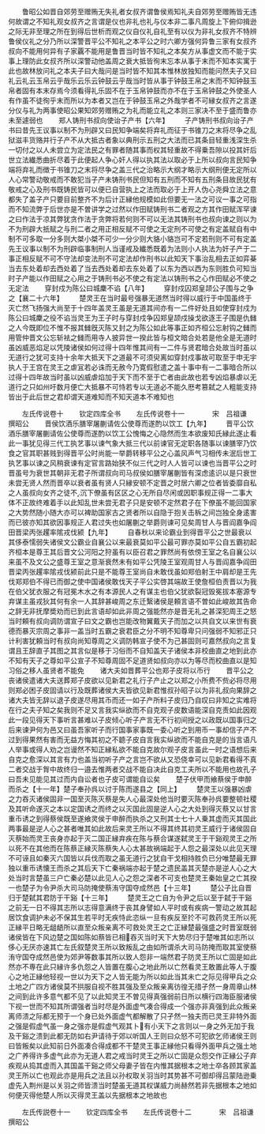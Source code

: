 <!-- { "loadSidebar": true } -->
　　鲁昭公如晋自郊劳至赠贿无失礼者女叔齐谓鲁侯焉知礼夫自郊劳至赠贿皆无违何故谓之不知礼观女叔齐之言谓是仪也非礼也礼与仪本非二事凡周旋上下俯仰揖逊之际无非至理之所在到得后世析而观之仪自仪礼自礼至有以仪为非礼女叔齐不特辨鲁侯仪礼之分乃所以深警晋平公不知礼之本平公之时六卿方强何异鲁三家有女叔齐叔向不能用何异有子家覊不能用是鲁晋当时皆不知礼之本矣方从事虚文而不能于实事上理防此女叔齐所以深警动他盖周之衰大抵皆徇末忘本从事于末而不知本实寓于此也故林放问礼之本夫子曰大哉问是当时皆不知其本惟林放独知而能问然夫子又曰礼云礼云玉帛云乎哉乐云乐云钟鼓云乎哉当时皆从事于钟鼓王帛之末而不知钟鼓玉帛者固有本末存焉今须看得礼乐固不在于玉帛钟鼓而亦不在于玉帛钟鼓之外使圣人有作虽不徒徇乎末而所以为本者又岂在于钟鼓玉帛之外哉学者不可縁女叔齐之言遂分仪与礼为两事使昭公果知郊劳赠贿之为礼而能立礼之本则三家决不至于盛而鲁亦未至遽弱也
　　郑人铸刑书叔向使诒子产书【六年】
　　子产铸刑书叔向诒子产书曰昔先王议事以制不为刑辟又曰民知争端矣将弃礼而征于书锥刀之末将尽争之乱狱滋丰货赂并行子产不从大抵古者象以典刑示五刑之大法而已其条目轻重浅深生杀一切付之以人未尝立为定法民之有罪者随其事而权其轻重故不得乗吾隙以投其奸后世立法纎悉曲折尽着于此便起人争心奸人得以执其法以取必于上所以叔向言民知争端将弃礼而徴于书锥刀之末将尽争之盖三代之治略示大纲才略示大纲刑便无定所以人心常警动敬戒而不敢犯当子产未铸刑书民但知有五刑而不知有五刑条目故民犹有敬戒之心及刑书既铸民皆可以便已自营执上之法而取必于上开人伪心尧舜立法之意都失了盖子产只要目前整齐不为后计正縁他规模如此但要无一法之可议一事之可指而不知流弊于后世亦是不曽讲学之过然以作田赋铸刑书二者观之方其作田赋浑罕谏之曰作法于凉其弊犹贪作法于贪弊将若何则不可以无法其铸刑书也叔向谏之则以为不为刑辟大扺赋之与刑二者之用正相反赋不可使之无定刑不可使之有定盖赋自有中制不可多取一分多则大桀小桀不可少一分少则大貉小貉岂可不定若刑则不可有定盖先王议事以制不为刑辟临事制刑人当谨戒及纎悉既着为法则小人执法为奸子产于二事正相反赋不可不守法却变法刑不可定法却作刑书以此知天下事治乱相去正如弈棊当去东处着却去西处着了当去西处着却去东处着了以东为西以西为东则胜负可知当时子产能以作田赋之心用之于铸刑书必不使之有定法以铸刑书之心作田赋必不使之无定法
　　穿封戍为陈公曰城麇不谄【八年】
　　穿封戍囚郑皇颉公子围与之争之【襄二十六年】
　　楚灵王在当时最号强暴无道然当时得以威行于中国虽终于灭亡然飞扬强大尚至于十四年盖灵王虽是无道其间亦有一二件好处且如使穿封戍为陈公曰城麇之役不谄当灵王为王子时与穿封戍争囚郑皇颉戍操戈欲逐王子围是仇雠之人今既即位不惟不报其雠旣灭陈又封之为陈公如此等事正如齐桓公忘射钩之雠而用管仲晋文公忘斩袪之雠而用寺人披异世一揆此皆与桓文暗合处若是他全是无道时虽凶威恶焰足以凭陵诸侯如何过得十四年惟其间有一二件与贤君暗合处故当时虽以无道行之犹可支持十余年大抵天下之道最不可须臾离如穿封戍事故可取至于申无宇执人于王宫在灵王之虐冝若必诛而无赦今乃寛假慰遣之盖十事中有一二事暗合所以过得十四年故当时虽以凶威虐焰加于天下而不至于亡者由此故也若专凶焰暴虐以无道行之只如州吁数月便亡大抵暴不可恃若专以无道必不能久厯考篡弑之人粗能支持皆出于此后世之君却谓天道难知而不知天道本不难知也










　　左氏传说卷十
　　钦定四库全书
　　左氏传说卷十一　　　　宋　吕祖谦　撰昭公
　　晋侯饮酒乐膳宰屠蒯请佐公使尊而遂酌以饮工【九年】
　　晋平公饮酒乐膳宰屠蒯请佐公使尊而遂酌以饮工公愧悔之心隐然而生本欲废知氏縁此遂止看此一事犹见得三代工执艺事以谏气象大抵三代以前谏官无定职各随事以谏膳宰乃饮食之官其职甚贱到得晋平公时尚能一举爵转移平公之心盖风声气习相传未泯后世工执艺事以谏之风稍衰谏有定官言路始狭不似三代之时人人皆可以谏也当晋平公之时晋虽号为衰世其朝非无君子所谓叔向司马叔侯如膳宰屠蒯皆有深虑逺识以是只衰世未尝无贤人然而晋卒以衰者虽有贤人只縁安顿不定晋之时居六卿之位者皆委靡自私之人虽叔向女齐之徒不沉下僚虽有区区之心无所自尽闲或因职事规正得一二事大体不正故终难着手以此知乱世未尝无君子只是安顿不定然君子在下僚虽不能回国家之大势然随小随大亦可以裨助国家古之贤者所以自隐于抱关击柝之间岂独全身逺害而已彼亦知其欲因事规正人君过失也如屠蒯之举爵则谏可见矣周甘人与晋阎嘉争阎田晋梁丙张趯率隂戎伐颍【九年】
　　自春秋以来论霸业到得晋平公之世最衰以其侈泰懦弱失诸侯文公霸业自襄公以来最衰莫如平公最可罪亦莫如平公自五霸初起齐桓本是尊王其后晋文公河阳之狩虽有以臣召君之罪然尚有依傍王室之名自襄公以来虽不及文公之盛尊王室之意渐衰然未有如平公凭陵王室观周甘人与晋阎嘉争阎田晋梁丙张趯率隂戎伐颍前此只是不能尊王室尚自未敢伐虽如郑伯射王中肩却是王先伐郑郑伯不得已而御之使中国诸侯敢伐天子平公实啓其端故王使詹桓伯责晋以为我在伯父犹衣服之有冠冕木水之有本源民人之有谋主也伯父犹欲裂冠毁冕拔本塞源专弃谋主虽戎狄其何有余一人其辞甚峻周之东迁繄诸侯是頼言语不曽如此峻故其告命之辞无非抚摩奬劝而已到此言语却如此非周之强能然亦是晋无礼之甚深犯周王之怒当时頼有叔向调防谓宣子曰文之霸也岂能改物翼戴天子而加之以共自文以来世有衰德而暴灭宗周之事非一盖当时五霸之衰君臣之分不明不知尊卑只问强弱不知邪正只计利害犹頼当时有叔向尚知尊周之义调防韩宣子使不为己甚固则可嘉然叔向之言复谓且王辞直子其图之其言似是移于习俗而不自知盖天子诸侯本非校曲直之地到此亦不知有天子之尊如平公宣子不知尊周固不足道贤如叔向亦以为等尽而校曲直以是知习俗之移人虽贤者不能免
　　诸大夫如晋葬平公也郑子皮将以币行
　　晋平公之丧诸侯遣诸大夫送葬郑子皮欲以见新君之礼行子产止之以郑之小所费不赀必将尽用则郑必困子皮固请以行及既葬诸侯大夫皆欲见新君惟叔孙昭子以为非礼叔向果辞之诸大夫皆无辞以退子皮遂尽用其币而还一如子产所料子皮归乃自叹曰非知之实难将在行之夫子知之矣我则不足又言我实纵欲而不自克观子皮数语能深自克责如此因观此一段见得天下事听言甚难以子皮倾心听子产言无不行初间授之以政既以国事归之后来谏尹何为邑又曰虽吾家听子而行国事家事既一委心听之到用币一事却信子产不过到得果然有害而无益方悔其初之不聼子皮自言我实纵欲而不能自克是的当言语凡人举事或得人劝之岂谩然不知正縁私欲不能自克故尔观子皮言虽此一时之语想后来自克之愈深以其言有力也盖当初听子产之言岂不欲从又恐侥幸可以见新君看得不真二者交战于胷中故终归一邉去惟两者交战不能自决此自克工夫所以不能用也故孔子曰吾未见能见其过而内自讼者也子皮可谓能自讼矣
　　楚子伏甲而飨蔡侯于申醉而杀之【十一年】楚子奉孙呉以讨于陈而遂县之【同上】
　　楚灵王以强暴凶虐之力吞灭诸侯固非一国至灭陈灭蔡是失人心最深处他当时要灭陈奉孙呉要整顿社稷及其听命遂灭之本以定国诱之而终之以灭国此固是逆人心之大处到得灭蔡又以甘言重币诱之到得蔡侯既至遂飨灵侯于申醉而执杀之又刑其士七十人乗其虚而灭其国此两事最是逆人心之甚者唯其如此故后来灵王所以不得其终其初灵王威行于诸侯固自灭蔡始而灵王丧身亦起于灭二国正縁弃疾在陈与蔡合谋遂弑灵王于干谿观灵王之所以死不在其他而在陈蔡正縁灭陈蔡失人心太甚故祸端起于人怨之最深处以此见天理不可诬且如秦灭六国皆以兵伐而取之虽无道行之犹自干戈相持胜负已分唯楚最无罪独以重币诱懐王而杀之其后天下亡秦祸端亦起于楚之遗民盖其灭楚亦是逆人心之大处当时言楚虽三户亡秦必楚以此见人心之怨之深者不可支也楚灵王秦始皇之亡其揆一也楚子为令尹杀大司马防掩使蔡洧守国夺成然邑【十三年】
　　楚公子比自晋归于楚弑其君防于干谿【十三年】
　　楚灵王之亡自为令尹之后以至于弑于干谿之前无一日不得其志所以志得意满终于丧其身譬如人平时或有疾病一警动之故其起居饮食调护未必不保其生若平时无疾恃此恣纵一旦有疾反至扵不可救药灵王所以死正縁平日略无龃龉所以直至众叛亲离不可救处灵王之亡正縁楚最强盛之时晋室既弱诸侯皆在下风边楚之国如陈如蔡皆已相吞灭当时天下大势尽归于楚唯其如志所以侈心无厌亦速其亡左氏叙楚灵王所以致叛乱之由如所谓杀大司马防掩而取其室使蔡洧守国夺成然邑使为郊尹等数事其所以致人怨非一端然君子防灵王所以亡固是如此然亦不専在此只縁许多仇怨之人皆置在腹心之地此所以亡然看灵王敢置此等人于腹心之地正縁他轻视一世以为天下之人皆无能为所以如此当其未亡之际见得甲兵之众土地之广四方诸侯莫不拱服自视不胜其强及至众叛亲离彷徨无措孑然一身周章山林之间到此许多意气都不见了以此知灵王不曽见得真强弱前日所以横行四海臣服诸侯下视一世而不知其所谓强者当时尽是外面虚气凑合得成一个强亦非真强到此众叛亲离师溃之际都无预于一个身已处外面虚气都解散了只孑然一独夫而已灵王非特外面之强是假虚气虽一身之强亦是假虚气观其卜有小天下之言则以一身之外无加于我及干谿之溃到此都无防如右尹请待于郊以听国人王则曰众怒不可犯欲乞师诸侯王则曰皆叛矣以此知前日外面凑合得成都不干楚灵王事正縁他只看得外面甲兵之强土地之广养得许多虚气此亦为无道人君之戒当时灵王之所以亡固是众怨交作正縁公子弃疾观从捣其虚而入其国盖干谿之师父母妻子皆在内惟其据根本之地士卒各顾其家盖灵王所以亡也观此亦是用兵之法且以孙权取关羽当时其势甚不可御却得吕蒙陆逊乗虚先入荆州是以关羽之师皆溃当时楚虽无道其权谋威力尚赫然若非先据根本之地如何便灭得他楚人所以灭得灵王盖以先据根本之地故也



　　左氏传説卷十一
　　钦定四库全书
　　左氏传说卷十二　　　　宋　吕祖谦　撰昭公
